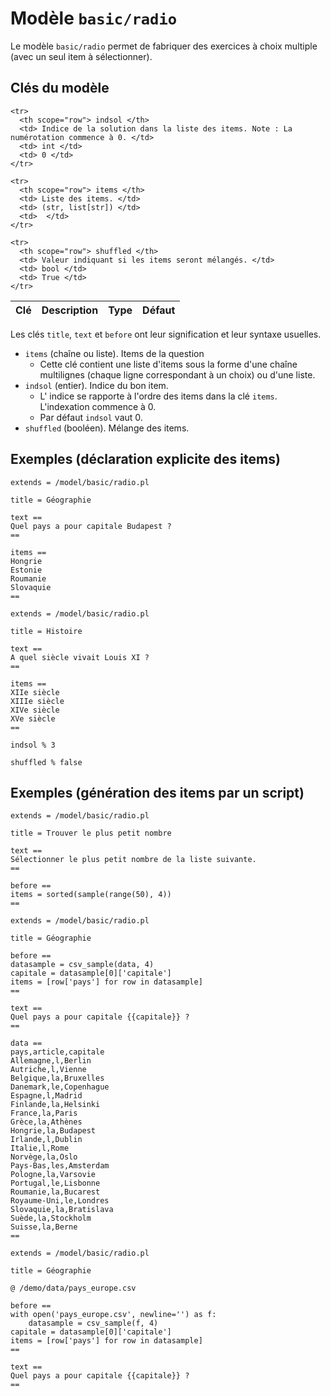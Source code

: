 # Modèle `basic/radio`

Le modèle `basic/radio` permet de fabriquer des exercices à choix multiple (avec un seul item à sélectionner).

## Clés du modèle

<table class="table">
  <thead>
    <tr>
      <th scope="col">Clé</th>
      <th scope="col">Description</th>
      <th scope="col">Type</th>
      <th scope="col">Défaut</th>
    </tr>
  </thead>
  <tbody>

    <tr>
      <th scope="row"> indsol </th>
      <td> Indice de la solution dans la liste des items. Note : La numérotation commence à 0. </td>
      <td> int </td>
      <td> 0 </td>
    </tr>

    <tr>
      <th scope="row"> items </th>
      <td> Liste des items. </td>
      <td> (str, list[str]) </td>
      <td>  </td>
    </tr>

    <tr>
      <th scope="row"> shuffled </th>
      <td> Valeur indiquant si les items seront mélangés. </td>
      <td> bool </td>
      <td> True </td>
    </tr>

  </tbody>
</table>

Les clés `title`, `text` et `before` ont leur signification et leur syntaxe usuelles.

* `items` (chaîne ou liste). Items de la question
    * Cette clé contient une liste d'items sous la forme d'une chaîne multilignes (chaque ligne correspondant à un choix) ou d'une liste.
* `indsol` (entier). Indice du bon item.
    * L' indice se rapporte à l'ordre des items dans la clé `items`. L'indexation commence à 0.
    * Par défaut `indsol` vaut 0.
* `shuffled` (booléen). Mélange des items.

## Exemples (déclaration explicite des items)

```
extends = /model/basic/radio.pl

title = Géographie

text ==
Quel pays a pour capitale Budapest ?
==

items ==
Hongrie
Estonie
Roumanie
Slovaquie
==
```

```
extends = /model/basic/radio.pl

title = Histoire

text ==
A quel siècle vivait Louis XI ?
==

items ==
XIIe siècle
XIIIe siècle
XIVe siècle
XVe siècle
==

indsol % 3

shuffled % false
```

## Exemples (génération des items par un script)


```
extends = /model/basic/radio.pl

title = Trouver le plus petit nombre

text ==
Sélectionner le plus petit nombre de la liste suivante.
==

before ==
items = sorted(sample(range(50), 4))
==
```

```
extends = /model/basic/radio.pl

title = Géographie

before ==
datasample = csv_sample(data, 4)
capitale = datasample[0]['capitale']
items = [row['pays'] for row in datasample]
==

text ==
Quel pays a pour capitale {{capitale}} ?
==

data ==
pays,article,capitale
Allemagne,l,Berlin
Autriche,l,Vienne
Belgique,la,Bruxelles
Danemark,le,Copenhague
Espagne,l,Madrid
Finlande,la,Helsinki
France,la,Paris
Grèce,la,Athènes
Hongrie,la,Budapest
Irlande,l,Dublin
Italie,l,Rome
Norvège,la,Oslo
Pays-Bas,les,Amsterdam
Pologne,la,Varsovie
Portugal,le,Lisbonne
Roumanie,la,Bucarest
Royaume-Uni,le,Londres
Slovaquie,la,Bratislava
Suède,la,Stockholm
Suisse,la,Berne
==
```

```
extends = /model/basic/radio.pl

title = Géographie

@ /demo/data/pays_europe.csv

before ==
with open('pays_europe.csv', newline='') as f:
    datasample = csv_sample(f, 4)
capitale = datasample[0]['capitale']
items = [row['pays'] for row in datasample]
==

text ==
Quel pays a pour capitale {{capitale}} ?
==
```
